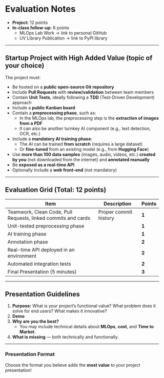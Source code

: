 # Evaluation Notes

- **Project:** 12 points  
- **In-class follow-up:** 8 points  
  - MLOps Lab Work → link to personal GitHub  
  - UV Library Publication → link to PyPI library  

---

## Startup Project with High Added Value (topic of your choice)

The project must:

- Be hosted on a **public open-source Git repository**
- Include **Pull Requests** with **review/validation** between team members
- Contain **Unit Tests**, ideally following a **TDD** (Test-Driven Development) approach
- Include a **public Kanban board**
- Contain a **preprocessing phase**, such as:
  - In the MLOps lab, the preprocessing step is the **extraction of images from a PDF**
  - It can also be another turnkey AI component (e.g., text detection, OCR, etc.)
- Include a **mandatory AI training phase**:
  - The AI can be trained **from scratch** (requires a large dataset)
  - Or **fine-tuned** from an existing model (e.g., from **Hugging Face**)
- Use **more than 100 data samples** (images, audio, videos, etc.) **created by you** (not downloaded from the internet) and **annotated manually**
- Be **exposed as a real-time API**
- Optionally include a **web front-end** (not mandatory)

---

## Evaluation Grid (Total: 12 points)

| Item | Description | Points |
|------|--------------|--------|
| Teamwork, Clean Code, Pull Requests, linked commits and cards | Proper commit history | **1** |
| Unit-tested preprocessing phase |  | **1** |
| AI training phase |  | **1** |
| Annotation phase |  | **2** |
| Real-time API deployed in an environment |  | **2** |
| Automated integration tests |  | **2** |
| Final Presentation (5 minutes) |  | **3** |

---

## Presentation Guidelines

1. **Purpose:** What is your project’s functional value? What problem does it solve for end users? What makes it innovative?  
2. **Demo**  
3. **Why are you the best?**  
   - You may include technical details about **MLOps**, **cost**, and **Time to Market**.  
4. **What is missing** — both technically and functionally.

---

### Presentation Format

Choose the format you believe adds the **most value** to your project presentation!

